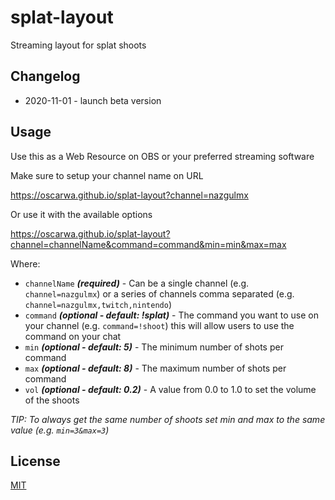 # splat-layout

Streaming layout for splat shoots

## Changelog

* 2020-11-01 - launch beta version

## Usage

Use this as a Web Resource on OBS or your preferred streaming software

Make sure to setup your channel name on URL

https://oscarwa.github.io/splat-layout?channel=nazgulmx

Or use it with the available options

https://oscarwa.github.io/splat-layout?channel=channelName&command=command&min=min&max=max

Where:
* `channelName` ***(required)*** - Can be a single channel (e.g. `channel=nazgulmx`) or a series of channels comma separated (e.g. `channel=nazgulmx,twitch,nintendo`) 
* `command` ***(optional - default: !splat)*** - The command you want to use on your channel (e.g. `command=!shoot`) this will allow users to use the command on your chat
* `min` ***(optional - default: 5)*** - The minimum number of shots per command 
* `max` ***(optional - default: 8)*** - The maximum number of shots per command 
* `vol` ***(optional - default: 0.2)*** - A value from 0.0 to 1.0 to set the volume of the shoots
  
*TIP: To always get the same number of shoots set min and max to the same value (e.g. `min=3&max=3`)*


## License
[MIT](https://choosealicense.com/licenses/mit/)